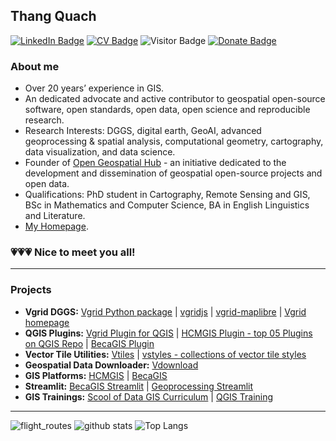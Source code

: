 ## Thang Quach

[![LinkedIn Badge](https://img.shields.io/badge/My-LinkedIn-blue)](https://www.linkedin.com/in/thangqd)
[![CV Badge](https://img.shields.io/badge/My-CV-critical)](https://thangqd.github.io)
![Visitor Badge](https://visitor-badge.laobi.icu/badge?page_id=thangqd.thangqd)
[![Donate Badge](https://img.shields.io/badge/Donate-Buy%20me%20a%20coffee-yellowgreen.svg)](https://www.buymeacoffee.com/thangqd)

### About me
-	Over 20 years’ experience in GIS.
-	An dedicated advocate and active contributor to geospatial open-source software, open standards, open data, open science and reproducible research.
-	Research Interests: DGGS, digital earth, GeoAI, advanced geoprocessing & spatial analysis, computational geometry, cartography, data visualization, and data science.
- Founder of [Open Geospatial Hub](https://github.com/opengeoshub) - an initiative dedicated to the development and dissemination of geospatial open-source projects and open data. 
-	Qualifications: PhD student in Cartography, Remote Sensing and GIS, BSc in Mathematics and Computer Science, BA in English Linguistics and Literature.
- [My Homepage](https://thangqd.github.io/projects/).

### 💗💗💗 Nice to meet you all!
---

### Projects
- **Vgrid DGGS:** [Vgrid Python package](https://github.com/opengeoshub/vgrid) | [vgridjs](https://github.com/opengeoshub/vgridjs) | [vgrid-maplibre](https://github.com/opengeoshub/vgrid-maplibre) | [Vgrid homepage](https://vgrid.vn)
- **QGIS Plugins:** [Vgrid Plugin for QGIS](https://github.com/opengeoshub/vgridtools) | [HCMGIS Plugin - top 05 Plugins on QGIS Repo](https://github.com/opengeoshub/HCMGIS) | [BecaGIS Plugin](https://github.com/opengeoshub/becagis)  
- **Vector Tile Utilities:** [Vtiles](https://github.com/opengeoshub/vtiles) | [vstyles - collections of vector tile styles](https://github.com/opengeoshub/vstyles)
- **Geospatial Data Downloader:** [Vdownload](https://github.com/opengeoshub/vstyles)
- **GIS Platforms:** [HCMGIS](https://hcmgis.vn/) | [BecaGIS](https://becagis.vn/?lang=en)
- **Streamlit:** [BecaGIS Streamlit](https://github.com/opengeoshub/becagis_streamlit) | [Geoprocessing Streamlit](https://github.com/opengeoshub/geoprocessing)
- **GIS Trainings:** [Scool of Data GIS Curriculum](https://github.com/opengeoshub/GIS-curriculum) | [QGIS Training](https://github.com/opengeoshub/QGIS-training) 

---
![flight_routes](https://github.com/thangqd/thangqd/assets/1776420/f2b24be0-1e2d-42ef-a62e-2eac991ac9f4)
![github stats](https://github-readme-stats-sigma-five.vercel.app/api?username=thangqd&show_icons=true)
![Top Langs](https://github-readme-stats-sigma-five.vercel.app/api/top-langs/?username=thangqd&langs_count=3&hide=javascript,go,html,css,tex)
